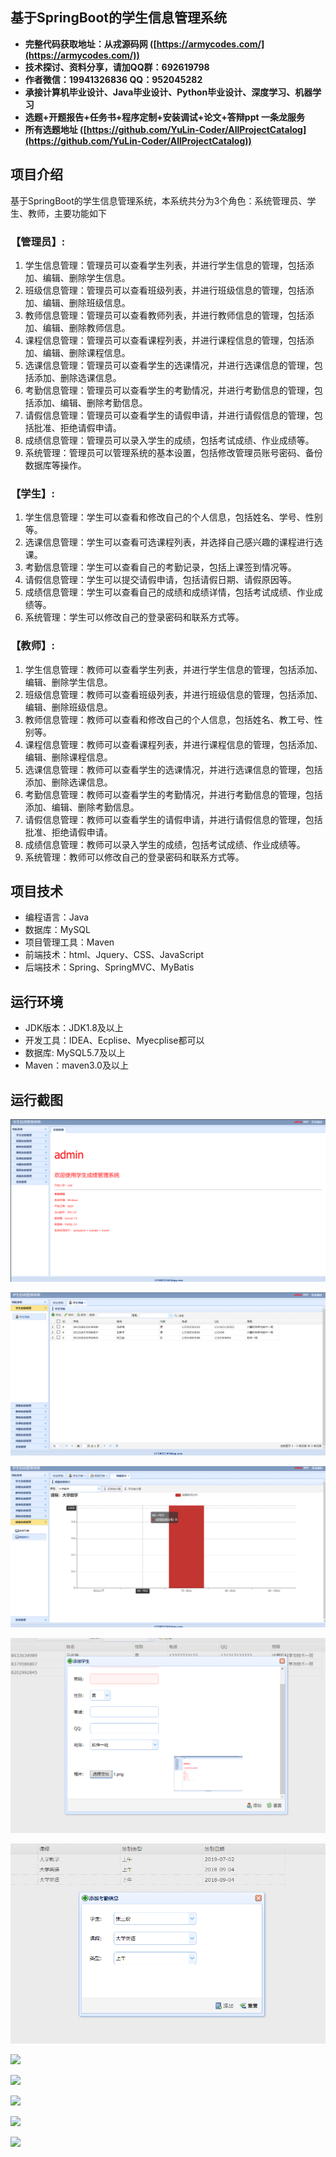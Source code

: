 ## 基于SpringBoot的学生信息管理系统

- <b>完整代码获取地址：从戎源码网 ([https://armycodes.com/](https://armycodes.com/))</b>
- <b>技术探讨、资料分享，请加QQ群：692619798</b> 
- <b>作者微信：19941326836  QQ：952045282</b> 
- <b>承接计算机毕业设计、Java毕业设计、Python毕业设计、深度学习、机器学习</b>
- <b>选题+开题报告+任务书+程序定制+安装调试+论文+答辩ppt 一条龙服务</b>
- <b>所有选题地址 ([https://github.com/YuLin-Coder/AllProjectCatalog](https://github.com/YuLin-Coder/AllProjectCatalog)) </b>

## 项目介绍
基于SpringBoot的学生信息管理系统，本系统共分为3个角色：系统管理员、学生、教师，主要功能如下

### 【管理员】:
1. 学生信息管理：管理员可以查看学生列表，并进行学生信息的管理，包括添加、编辑、删除学生信息。
2. 班级信息管理：管理员可以查看班级列表，并进行班级信息的管理，包括添加、编辑、删除班级信息。
3. 教师信息管理：管理员可以查看教师列表，并进行教师信息的管理，包括添加、编辑、删除教师信息。
4. 课程信息管理：管理员可以查看课程列表，并进行课程信息的管理，包括添加、编辑、删除课程信息。
5. 选课信息管理：管理员可以查看学生的选课情况，并进行选课信息的管理，包括添加、删除选课信息。
6. 考勤信息管理：管理员可以查看学生的考勤情况，并进行考勤信息的管理，包括添加、编辑、删除考勤信息。
7. 请假信息管理：管理员可以查看学生的请假申请，并进行请假信息的管理，包括批准、拒绝请假申请。
8. 成绩信息管理：管理员可以录入学生的成绩，包括考试成绩、作业成绩等。
9. 系统管理：管理员可以管理系统的基本设置，包括修改管理员账号密码、备份数据库等操作。

### 【学生】:
1. 学生信息管理：学生可以查看和修改自己的个人信息，包括姓名、学号、性别等。
2. 选课信息管理：学生可以查看可选课程列表，并选择自己感兴趣的课程进行选课。
3. 考勤信息管理：学生可以查看自己的考勤记录，包括上课签到情况等。
4. 请假信息管理：学生可以提交请假申请，包括请假日期、请假原因等。
5. 成绩信息管理：学生可以查看自己的成绩和成绩详情，包括考试成绩、作业成绩等。
6. 系统管理：学生可以修改自己的登录密码和联系方式等。

### 【教师】:
1. 学生信息管理：教师可以查看学生列表，并进行学生信息的管理，包括添加、编辑、删除学生信息。
2. 班级信息管理：教师可以查看班级列表，并进行班级信息的管理，包括添加、编辑、删除班级信息。
3. 教师信息管理：教师可以查看和修改自己的个人信息，包括姓名、教工号、性别等。
4. 课程信息管理：教师可以查看课程列表，并进行课程信息的管理，包括添加、编辑、删除课程信息。
5. 选课信息管理：教师可以查看学生的选课情况，并进行选课信息的管理，包括添加、删除选课信息。
6. 考勤信息管理：教师可以查看学生的考勤情况，并进行考勤信息的管理，包括添加、编辑、删除考勤信息。
7. 请假信息管理：教师可以查看学生的请假申请，并进行请假信息的管理，包括批准、拒绝请假申请。
8. 成绩信息管理：教师可以录入学生的成绩，包括考试成绩、作业成绩等。
9. 系统管理：教师可以修改自己的登录密码和联系方式等。

## 项目技术
- 编程语言：Java
- 数据库：MySQL
- 项目管理工具：Maven
- 前端技术：html、Jquery、CSS、JavaScript
- 后端技术：Spring、SpringMVC、MyBatis

## 运行环境
- JDK版本：JDK1.8及以上
- 开发工具：IDEA、Ecplise、Myecplise都可以
- 数据库: MySQL5.7及以上
- Maven：maven3.0及以上

## 运行截图
![](screenshot/1.png)

![](screenshot/2.png)

![](screenshot/3.png)

![](screenshot/4.png)

![](screenshot/5.png)

![](screenshot/6.png)

![](screenshot/7.png)

![](screenshot/8.png)

![](screenshot/9.png)

![](screenshot/10.png)
